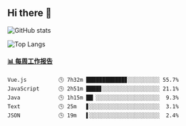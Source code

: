 ## Hi there 👋

![GitHub stats](https://github-readme-stats.orilight.top/api?username=orilights)

![Top Langs](https://github-readme-stats.orilight.top/api/top-langs/?username=orilights&layout=compact)

<!-- waka-box start -->
#### <a href="https://gist.github.com/92c8d5b388768c10efcba86e82b7c4fb" target="_blank">📊 每周工作报告</a>
```text
Vue.js          🕓 7h32m ████████████▊░░░░░░░░░░ 55.7%
JavaScript      🕓 2h51m ████▊░░░░░░░░░░░░░░░░░░ 21.1%
Java            🕓 1h15m ██▏░░░░░░░░░░░░░░░░░░░░  9.3%
Text            🕓 25m   ▋░░░░░░░░░░░░░░░░░░░░░░  3.1%
JSON            🕓 19m   ▌░░░░░░░░░░░░░░░░░░░░░░  2.4%
```
<!-- Powered by https://github.com/journey-ad/waka-box-go . -->
<!-- waka-box end -->
